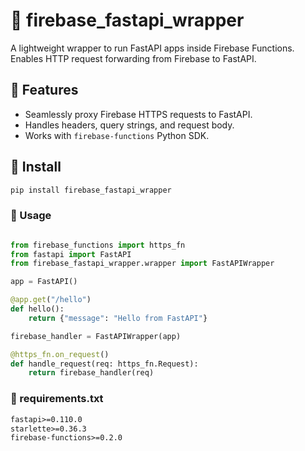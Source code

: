 # 🔄 firebase_fastapi_wrapper

A lightweight wrapper to run FastAPI apps inside Firebase Functions. Enables HTTP request forwarding from Firebase to FastAPI.

## 🚀 Features

- Seamlessly proxy Firebase HTTPS requests to FastAPI.
- Handles headers, query strings, and request body.
- Works with `firebase-functions` Python SDK.

## 🧩 Install

```bash
pip install firebase_fastapi_wrapper
```
### 🔧 Usage

```python

from firebase_functions import https_fn
from fastapi import FastAPI
from firebase_fastapi_wrapper.wrapper import FastAPIWrapper

app = FastAPI()

@app.get("/hello")
def hello():
    return {"message": "Hello from FastAPI"}

firebase_handler = FastAPIWrapper(app)

@https_fn.on_request()
def handle_request(req: https_fn.Request):
    return firebase_handler(req)
```
### 📄 requirements.txt
```txt
fastapi>=0.110.0
starlette>=0.36.3
firebase-functions>=0.2.0
```
